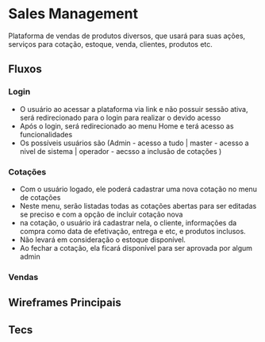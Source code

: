 # Sales Management

Plataforma de vendas de produtos diversos, que usará para suas ações, serviços para cotação, estoque, venda, clientes, produtos etc.

## Fluxos

### Login
- O usuário ao acessar a plataforma via link e não possuir sessão ativa, será redirecionado para o login para realizar o devido acesso
- Após o login, será redirecionado ao menu Home e terá acesso as funcionalidades
- Os possíveis usuários são (Admin - acesso a tudo | master - acesso a nivel de sistema | operador - aecsso a inclusão de cotações )

### Cotações
- Com o usuário logado, ele poderá cadastrar uma nova cotação no menu de cotações
- Neste menu, serão listadas todas as cotações abertas para ser editadas se preciso e com a opção de incluir cotação nova
- na cotação, o usuário irá cadastrar nela, o cliente, informações da compra como data de efetivação, entrega e etc, e produtos inclusos.
- Não levará em consideração o estoque disponível.
- Ao fechar a cotação, ela ficará disponível para ser aprovada por algum admin

### Vendas

## Wireframes Principais

## Tecs